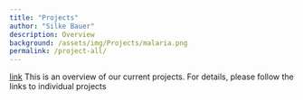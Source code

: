 ```yaml
---
title: "Projects"
author: "Silke Bauer"
description: Overview
background: /assets/img/Projects/malaria.png
permalink: /project-all/
---
```


[link](project-malaria)
This is an overview of our current projects. For details, please follow the links to individual projects
